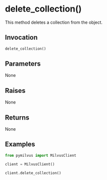 # delete_collection()

This method deletes a collection from the object.

## Invocation

```python
delete_collection()
```

## Parameters

None

## Raises

None

## Returns

None

## Examples

```python
from pymilvus import MilvusClient

client = MilvusClient()

client.delete_collection()
```